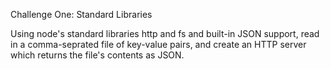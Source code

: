 Challenge One: Standard Libraries

Using node's standard libraries http and fs and built-in JSON support, read in a comma-seprated file of key-value pairs, and create an HTTP server which returns the file's contents as JSON.